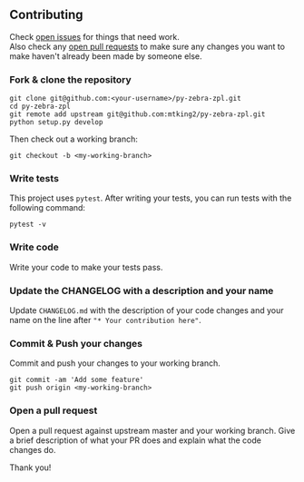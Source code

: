 ## Contributing

Check [open issues](https://github.com/mtking2/py-zebra-zpl/issues) for things that need work.  
Also check any [open pull requests](https://github.com/mtking2/py-zebra-zpl/pulls) to make sure any changes you want to make haven't already been made by someone else.

### Fork & clone the repository

```
git clone git@github.com:<your-username>/py-zebra-zpl.git
cd py-zebra-zpl
git remote add upstream git@github.com:mtking2/py-zebra-zpl.git
python setup.py develop
```

Then check out a working branch:

```
git checkout -b <my-working-branch>
```

### Write tests

This project uses `pytest`. After writing your tests, you can run tests with the following command:

`pytest -v`


### Write code

Write your code to make your tests pass.

### Update the CHANGELOG with a description and your name

Update `CHANGELOG.md` with the description of your code changes and your name on the line after `"* Your contribution here"`.

### Commit & Push your changes

Commit and push your changes to your working branch.

```
git commit -am 'Add some feature'
git push origin <my-working-branch>
```

### Open a pull request

Open a pull request against upstream master and your working branch. Give a brief description of what your PR does and explain what the code changes do.

Thank you!
